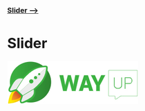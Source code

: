 [**<h3>Slider --><h3>**](https://maximmorkovnik.github.io/Slider/)
  
<h1>Slider</h1>

[![wayup.in](img/logo.jpg)](https://wayup.in)
